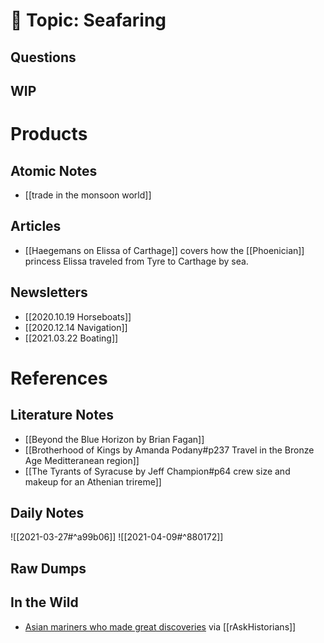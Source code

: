 # 📎 Topic: Seafaring
## Questions 
## WIP

# Products 
## Atomic Notes
- [[trade in the monsoon world]]
## Articles 
- [[Haegemans on Elissa of Carthage]] covers how the [[Phoenician]] princess Elissa traveled from Tyre to Carthage by sea. 
## Newsletters
- [[2020.10.19 Horseboats]]
- [[2020.12.14 Navigation]]
- [[2021.03.22 Boating]]
# References

## Literature Notes
- [[Beyond the Blue Horizon by Brian Fagan]]
- [[Brotherhood of Kings by Amanda Podany#p237 Travel in the Bronze Age Meditteranean region]]
- [[The Tyrants of Syracuse by Jeff Champion#p64 crew size and makeup for an Athenian trireme]]
## Daily Notes
![[2021-03-27#^a99b06]]
![[2021-04-09#^880172]]
## Raw Dumps
## In the Wild 

- [Asian mariners who made great discoveries](https://www.reddit.com/r/AskHistorians/comments/u0qf7v/is_there_an_asian_christopher_columbus/) via [[rAskHistorians]]

